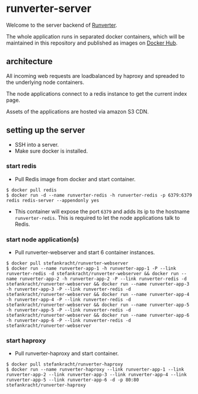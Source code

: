 # runverter-server

Welcome to the server backend of [Runverter](http://runverter.io).

The whole application runs in separated docker containers, which will be maintained in this repository and published as images on [Docker Hub](https://hub.docker.com/r/stefankracht/).

## architecture

All incoming web requests are loadbalanced by haproxy and spreaded to the underlying node containers.

The node applications connect to a redis instance to get the current index page. 

Assets of the applications are hosted via amazon S3 CDN.

## setting up the server

- SSH into a server.
- Make sure docker is installed. 

### start redis

- Pull Redis image from docker and start container.
```shell
$ docker pull redis
$ docker run -d --name runverter-redis -h runverter-redis -p 6379:6379 redis redis-server --appendonly yes
```
- This container will expose the port ```6379``` and adds its ip to the hostname ```runverter-redis```. This is required to let the node applications talk to Redis.

### start node application(s)

- Pull runverter-webserver and start 6 container instances.
```shell
$ docker pull stefankracht/runverter-webserver
$ docker run --name runverter-app-1 -h runverter-app-1 -P --link runverter-redis -d stefankracht/runverter-webserver && docker run --name runverter-app-2 -h runverter-app-2 -P --link runverter-redis -d stefankracht/runverter-webserver && docker run --name runverter-app-3 -h runverter-app-3 -P --link runverter-redis -d stefankracht/runverter-webserver && docker run --name runverter-app-4 -h runverter-app-4 -P --link runverter-redis -d stefankracht/runverter-webserver && docker run --name runverter-app-5 -h runverter-app-5 -P --link runverter-redis -d stefankracht/runverter-webserver && docker run --name runverter-app-6 -h runverter-app-6 -P --link runverter-redis -d stefankracht/runverter-webserver
```

### start haproxy

- Pull runverter-haproxy and start container.
```shell
$ docker pull stefankracht/runverter-haproxy
$ docker run --name runverter-haproxy --link runverter-app-1 --link runverter-app-2 --link runverter-app-3 --link runverter-app-4 --link runverter-app-5 --link runverter-app-6 -d -p 80:80 stefankracht/runverter-haproxy
```
